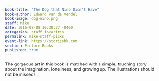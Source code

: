 ```yaml
---
book-title: "The Dog that Nino Didn’t Have"
book-author: Edward van de Vendel
book-image: dog-nino.png
staff: Mike
date: 2016-08-08 10:30:27 -0400
categories: staff-favorites
permalink: mike-staff-picks
event-link: https://storiesbk.com
section: Picture Books
published: true
---
```

The gorgeous art in this book is matched with a simple, touching story about the imagination, loneliness, and growing up. The illustrations should not be missed!
